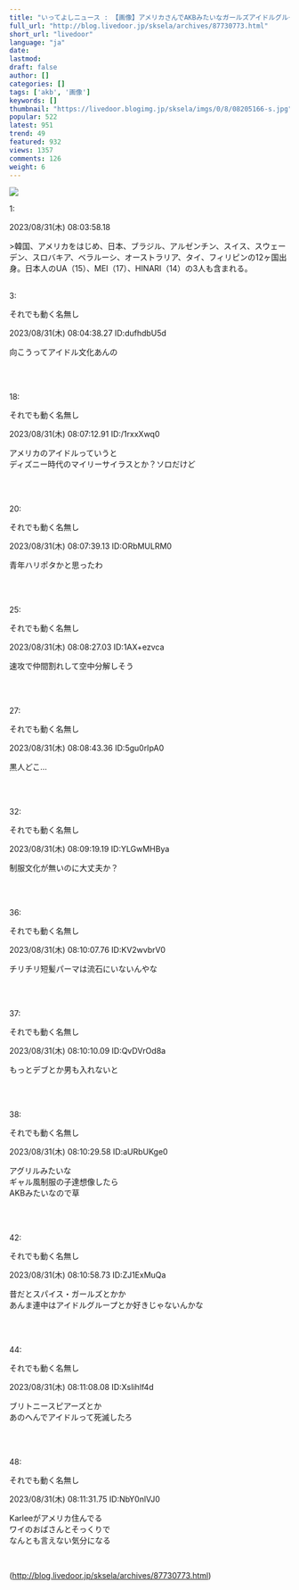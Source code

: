 ```yaml
---
title: "いってよしニュース : 【画像】アメリカさんでAKBみたいなガールズアイドルグループが作られるｗｗｗ"
full_url: "http://blog.livedoor.jp/sksela/archives/87730773.html"
short_url: "livedoor"
language: "ja"
date: 
lastmod: 
draft: false
author: []
categories: []
tags: ['akb', '画像']
keywords: []
thumbnail: "https://livedoor.blogimg.jp/sksela/imgs/0/8/08205166-s.jpg"
popular: 522
latest: 951
trend: 49
featured: 932
views: 1357
comments: 126
weight: 6
---
```


![](https://livedoor.blogimg.jp/sksela/imgs/0/8/08205166-s.jpg)

<div><p class='t_h'>1: <p>2023/08/31(木) 08:03:58.18<br></p></p><p>>韓国、アメリカをはじめ、日本、ブラジル、アルゼンチン、スイス、スウェーデン、スロバキア、ベラルーシ、オーストラリア、タイ、フィリピンの12ヶ国出身。日本人のUA（15）、MEI（17）、HINARI（14）の3人も含まれる。</p> <p class='t_h'><br>3: <p>それでも動く名無し</p> <p> 2023/08/31(木) 08:04:38.27 ID:dufhdbU5d</p></p> <p class='t_b'> 向こうってアイドル文化あんの </p><br> <p class='t_h'><br>18: <p>それでも動く名無し</p> <p> 2023/08/31(木) 08:07:12.91 ID:/1rxxXwq0</p></p> <p class='t_b'> アメリカのアイドルっていうと<br>ディズニー時代のマイリーサイラスとか？ソロだけど </p><br> <p class='t_h'><br>20: <p>それでも動く名無し</p> <p> 2023/08/31(木) 08:07:39.13 ID:ORbMULRM0</p></p> <p class='t_b'> 青年ハリポタかと思ったわ </p><br> <p class='t_h'><br>25: <p>それでも動く名無し</p> <p> 2023/08/31(木) 08:08:27.03 ID:1AX+ezvca</p></p> <p class='t_b'> 速攻で仲間割れして空中分解しそう </p><br> <p class='t_h'><br>27: <p>それでも動く名無し</p> <p> 2023/08/31(木) 08:08:43.36 ID:5gu0rIpA0</p></p> <p class='t_b'> 黒人どこ… </p><br> <p class='t_h'><br>32: <p>それでも動く名無し</p> <p> 2023/08/31(木) 08:09:19.19 ID:YLGwMHBya</p></p> <p class='t_b'> 制服文化が無いのに大丈夫か？ </p><br> <p class='t_h'><br>36: <p>それでも動く名無し</p> <p> 2023/08/31(木) 08:10:07.76 ID:KV2wvbrV0</p></p> <p class='t_b'> チリチリ短髪パーマは流石にいないんやな </p><br> <p class='t_h'><br>37: <p>それでも動く名無し</p> <p> 2023/08/31(木) 08:10:10.09 ID:QvDVrOd8a</p></p> <p class='t_b'> もっとデブとか男も入れないと </p><br> <p class='t_h'><br>38: <p>それでも動く名無し</p> <p> 2023/08/31(木) 08:10:29.58 ID:aURbUKge0</p></p> <p class='t_b'> アグリルみたいな<br>ギャル風制服の子達想像したら<br>AKBみたいなので草 </p><br> <p class='t_h'><br>42: <p>それでも動く名無し</p> <p> 2023/08/31(木) 08:10:58.73 ID:ZJ1ExMuQa</p></p> <p class='t_b'> 昔だとスパイス・ガールズとかか <br> あんま連中はアイドルグループとか好きじゃないんかな </p><br> <p class='t_h'><br>44: <p>それでも動く名無し</p> <p> 2023/08/31(木) 08:11:08.08 ID:XsIihlf4d</p></p> <p class='t_b'> ブリトニースピアーズとか<br>あのへんでアイドルって死滅したろ </p><br> <p class='t_h'><br>48: <p>それでも動く名無し</p> <p> 2023/08/31(木) 08:11:31.75 ID:NbY0nlVJ0</p></p> <p class='t_b'> Karleeがアメリカ住んでる<br>ワイのおばさんとそっくりで<br>なんとも言えない気分になる </p><br> </div>

(http://blog.livedoor.jp/sksela/archives/87730773.html)

